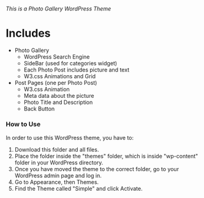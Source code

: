 ###### This is a Photo Gallery WordPress Theme

# Includes
* Photo Gallery
  * WordPress Search Engine
  * SideBar (used for categories widget)
  * Each Photo Post includes picture and text
  * W3.css Animations and Grid
* Post Pages (one per Photo Post)
  * W3.css Animation
  * Meta data about the picture
  * Photo Title and Description
  * Back Button

### How to Use
In order to use this WordPress theme, you have to:
1. Download this folder and all files. 
2. Place the folder inside the "themes" folder, which is inside "wp-content" folder in your WordPress directory.
3. Once you have moved the theme to the correct folder, go to your WordPress admin page and log in.
4. Go to Appearance, then Themes.
5. Find the Theme called "Simple" and click Activate.
